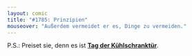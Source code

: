 ```yaml
---
layout: comic
title: "#1785: Prinzipien"
mouseover: "Außerdem vermeidet er es, Dinge zu vermeiden."
---
```


P.S.:
Preiset sie, denn es ist <a href="http://www.fonflatter.de/kalender"><strong>Tag der Kühlschranktür</strong></a>.
